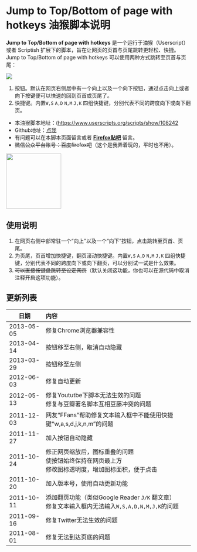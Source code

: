 # Jump to Top/Bottom of page with hotkeys 油猴脚本说明

**Jump to Top/Bottom of page with hotkeys** 是一个运行于油猴（Userscript）或者 Scriptish 扩展下的脚本，旨在让网页的页首与页尾跳转更轻松、快捷。 Jump to Top/Bottom of page with hotkeys 可以使用两种方式跳转至页首与页尾：

![](http://s3.amazonaws.com/uso_ss/15680/large.png)

1. 按钮。默认在网页右侧居中有一个向上以及一个向下按钮，通过点击向上或者向下按键便可以快速的回到页首或页尾了。
2. 快捷键。内置`W,S` `A,D` `N,M` `J,K` 四组快捷键，分别代表不同的跨度向下或向下翻页。
- 本油猴脚本地址：(https://www.userscripts.org/scripts/show/108242
- Github地址：[点我](https://github.com/duola/gm_script/blob/master/Jump-to-Top-Bottom-of-page-with-hotkeys/jumptotopbottomofpagewithhotkeys%40httpduolabinfop531.user.js)
- 有问题可以在本脚本页面留言或者 [**Firefox贴吧**](http://tieba.baidu.com/f?kw=firefox) 留言。
- <del>微信公众平台账号：百度firefox吧</del>（这个是我弄着玩的，平时也不用）。<br>
<img src="http://s3.amazonaws.com/uso_ss/21244/large.jpg" width="150">

## 使用说明　

1. 在网页右侧中部常驻一个“向上”以及一个“向下”按钮，点击跳转至页首、页尾。
2. 为页尾，页首增加快捷键，翻页滚动快捷键。内置`W,S` `A,D` `N,M` `J,K` 四组快捷键，分别代表不同的跨度向下或向下翻页，可以分别试一试是什么效果。
3. <del>可以直接按键盘跳转至设定网页</del>（默认关闭这功能，你也可以在源代码中取消注释开启这项功能）。

## 更新列表

日期|内容 
----------|:--------
2013-05-05|修复Chrome浏览器兼容性      
2013-04-14|按钮移至右侧，取消自动隐藏
2013-03-29|按钮移至左侧
2012-06-03|修复自动更新
2012-05-13|修复Yoututbe下脚本无法生效的问题<br>修复与豆瓣著名脚本互相豆藤冲突的问题
2011-12-03|网友“FFans”帮助修复文本输入框中不能使用快捷键“w,a,s,d,j,k,n,m”的问题
2011-11-27|加入按钮自动隐藏
2011-10-24|修正网页缩放后，图标重叠的问题<br>使按钮始终保持在网页最上方<br>修改图标透明度，增加图标面积，便于点击
2011-10-20|加入版本号，使用自动更新功能
2011-10-11|添加翻页功能（类似Google Reader `J/K` 翻文章）<br>修复文本输入框内无法输入`W,S,A,D,N,M,J,K`的问题
2011-09-16|修复Twitter无法生效的问题
2011-08-01|修复无法到达页底的问题